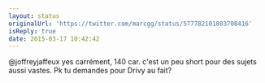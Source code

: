```yaml
---
layout: status
originalUrl: 'https://twitter.com/marcgg/status/577782101803708416'
isReply: true
date: 2015-03-17 10:42:42
---
```


@joffreyjaffeux yes carrément, 140 car. c'est un peu short pour des sujets aussi vastes. Pk tu demandes pour Drivy au fait?
